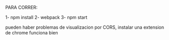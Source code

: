 PARA CORRER:

1- npm install
2- webpack
3- npm start

pueden haber problemas de visualizacion por CORS, instalar una extension de chrome funciona bien
